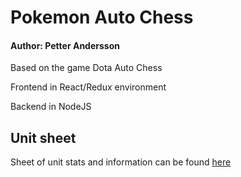 # Pokemon Auto Chess

#### Author: Petter Andersson

Based on the game Dota Auto Chess

Frontend in React/Redux environment

Backend in NodeJS

## Unit sheet

Sheet of unit stats and information can be found [here](https://docs.google.com/spreadsheets/d/1ZIxd55wfgdav-15bVCv33NrRvHGXY9IXot63FsUZrgg/)

